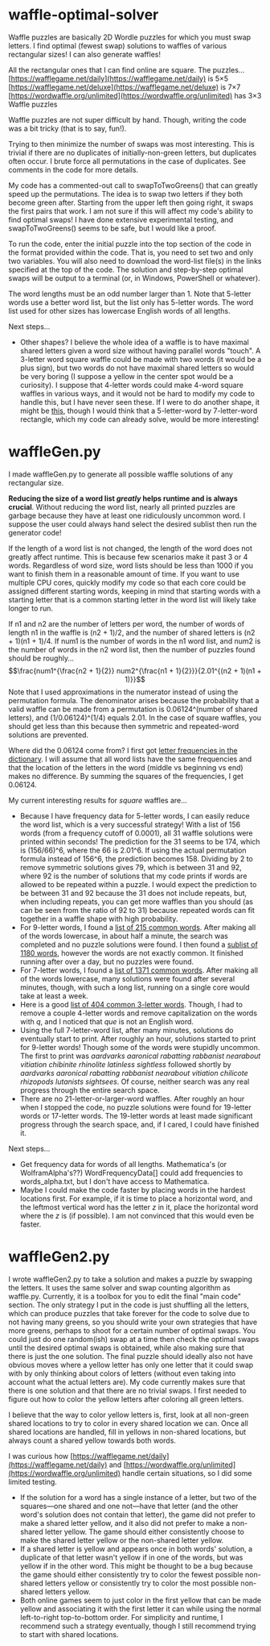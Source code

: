 # waffle-optimal-solver
Waffle puzzles are basically 2D Wordle puzzles for which you must swap letters. I find optimal (fewest swap) solutions to waffles of various rectangular sizes! I can also generate waffles!

All the rectangular ones that I can find online are square. The puzzles...  
[https://wafflegame.net/daily](https://wafflegame.net/daily) is 5×5  
[https://wafflegame.net/deluxe](https://wafflegame.net/deluxe) is 7×7  
[https://wordwaffle.org/unlimited](https://wordwaffle.org/unlimited) has 3×3 Waffle puzzles

Waffle puzzles are not super difficult by hand. Though, writing the code was a bit tricky (that is to say, fun!).

Trying to then minimize the number of swaps was most interesting. This is trivial if there are no duplicates of initially-non-green letters, but duplicates often occur. I brute force all permutations in the case of duplicates. See comments in the code for more details.

My code has a commented-out call to swapToTwoGreens() that can greatly speed up the permutations. The idea is to swap two letters if they both become green after. Starting from the upper left then going right, it swaps the first pairs that work. I am not sure if this will affect my code's ability to find optimal swaps! I have done extensive experimental testing, and swapToTwoGreens() seems to be safe, but I would like a proof.

To run the code, enter the initial puzzle into the top section of the code in the format provided within the code. That is, you need to set two and only two variables. You will also need to download the word-list file(s) in the links specified at the top of the code. The solution and step-by-step optimal swaps will be output to a terminal (or, in Windows, PowerShell or whatever).

The word lengths must be an odd number larger than 1. Note that 5-letter words use a better word list, but the list only has 5-letter words. The word list used for other sizes has lowercase English words of all lengths.

Next steps...
* Other shapes? I believe the whole idea of a waffle is to have maximal shared letters given a word size without having parallel words "touch". A 3-letter word square waffle could be made with two words (it would be a plus sign), but two words do not have maximal shared letters so would be very boring (I suppose a yellow in the center spot would be a curiosity). I suppose that 4-letter words could make 4-word square waffles in various ways, and it would not be hard to modify my code to handle this, but I have never seen these. If I were to do another shape, it might be [this](https://wafflegame.net/royale), though I would think that a 5-letter-word by 7-letter-word rectangle, which my code can already solve, would be more interesting!


# waffleGen.py

I made waffleGen.py to generate all possible waffle solutions of any rectangular size.

**Reducing the size of a word list *greatly* helps runtime and is always crucial**. Without reducing the word list, nearly all printed puzzles are garbage because they have at least one ridiculously uncommon word. I suppose the user could always hand select the desired sublist then run the generator code!

If the length of a word list is not changed, the length of the word does not greatly affect runtime. This is because few scenarios make it past 3 or 4 words. Regardless of word size, word lists should be less than 1000 if you want to finish them in a reasonable amount of time. If you want to use multiple CPU cores, quickly modify my code so that each core could be assigned different starting words, keeping in mind that starting words with a starting letter that is a common starting letter in the word list will likely take longer to run.

If n1 and n2 are the number of letters per word, the number of words of length n1 in the waffle is (n2 + 1)/2, and the number of shared letters is (n2 + 1)(n1 + 1)/4. If num1 is the number of words in the n1 word list, and num2 is the number of words in the n2 word list, then the number of puzzles found should be roughly...
$$\frac{num1^{\frac{n2 + 1}{2}} num2^{\frac{n1 + 1}{2}}}{2.01^{(n2 + 1)(n1 + 1)}}$$
Note that I used approximations in the numerator instead of using the permutation formula. The denominator arises because the probability that a valid waffle can be made from a permutation is 0.06124^(number of shared letters), and (1/0.06124)^(1/4) equals 2.01. In the case of square waffles, you should get less than this because then symmetric and repeated-word solutions are prevented.

Where did the 0.06124 come from? I first got [letter frequencies in the dictionary](https://www3.nd.edu/~busiforc/handouts/cryptography/letterfrequencies.html). I will assume that all word lists have the same frequencies and that the location of the letters in the word (middle vs beginning vs end) makes no difference. By summing the squares of the frequencies, I get 0.06124.

My current interesting results for *square* waffles are...
* Because I have frequency data for 5-letter words, I can easily reduce the word list, which is a very successful strategy! With a list of 156 words (from a frequency cutoff of 0.0001), all 31 waffle solutions were printed within seconds! The prediction for the 31 seems to be 174, which is (156/66)^6, where the 66 is 2.01^6. If using the actual permutation formula instead of 156^6, the prediction becomes 158. Dividing by 2 to remove symmetric solutions gives 79, which is between 31 and 92, where 92 is the number of solutions that my code prints if words are allowed to be repeated within a puzzle. I would expect the prediction to be between 31 and 92 because the 31 does not include repeats, but, when including repeats, you can get more waffles than you should (as can be seen from the ratio of 92 to 31) because repeated words can fit together in a waffle shape with high probability.
* For 9-letter words, I found a [list of 215 common words](https://www.unscramblerer.com/common-nine-letter-words/). After making all of the words lowercase, in about half a minute, the search was completed and no puzzle solutions were found. I then found a [sublist of 1180 words](https://7esl.com/9-letter-words/), however the words are not exactly common. It finished running after over a day, but no puzzles were found.
* For 7-letter words, I found a [list of 1371 common words](https://github.com/powerlanguage/word-lists/blob/master/common-7-letter-words.txt). After making all of the words lowercase, many solutions were found after several minutes, though, with such a long list, running on a single core would take at least a week.
* Here is a good [list of 404 common 3-letter words](https://7esl.com/common-three-letter-words/#3_Letter_Words_with_Q). Though, I had to remove a couple 4-letter words and remove capitalization on the words with *q*, and I noticed that *que* is not an English word.
* Using the full 7-letter-word list, after many minutes, solutions do eventually start to print. After roughly an hour, solutions started to print for 9-letter words! Though some of the words were stupidly uncommon. The first to print was *aardvarks aaronical rabatting rabbanist nearabout vitiation chibinite rhinolite latinless sightless* followed shortly by *aardvarks aaronical rabatting rabbanist nearabout vitiation chilicote rhizopods lutanists sightsees*. Of course, neither search was any real progress through the entire search space.
* There are no 21-letter-or-larger-word waffles. After roughly an hour when I stopped the code, no puzzle solutions were found for 19-letter words or 17-letter words. The 19-letter words at least made significant progress through the search space, and, if I cared, I could have finished it.

Next steps...
* Get frequency data for words of all lengths. Mathematica's (or WolframAlpha's??) WordFrequencyData[] could add frequencies to words_alpha.txt, but I don't have access to Mathematica.
* Maybe I could make the code faster by placing words in the hardest locations first. For example, if it is time to place a horizontal word, and the leftmost vertical word has the letter *z* in it, place the horizontal word where the *z* is (if possible). I am not convinced that this would even be faster.


# waffleGen2.py

I wrote waffleGen2.py to take a solution and makes a puzzle by swapping the letters. It uses the same solver and swap counting algorithm as waffle.py. Currently, it is a toolbox for you to edit the final "main code" section. The only strategy I put in the code is just shuffling all the letters, which can produce puzzles that take forever for the code to solve due to not having many greens, so you should write your own strategies that have more greens, perhaps to shoot for a certain number of optimal swaps. You could just do one random(ish) swap at a time then check the optimal swaps until the desired optimal swaps is obtained, while also making sure that there is just the one solution. The final puzzle should ideally also not have obvious moves where a yellow letter has only one letter that it could swap with by only thinking about colors of letters (without even taking into account what the actual letters are). My code currently makes sure that there is one solution and that there are no trivial swaps. I first needed to figure out how to color the yellow letters after coloring all green letters.

I believe that the way to color yellow letters is, first, look at all non-green shared locations to try to color in every shared location we can. Once all shared locations are handled, fill in yellows in non-shared locations, but always count a shared yellow towards both words.

I was curious how [https://wafflegame.net/daily](https://wafflegame.net/daily) and [https://wordwaffle.org/unlimited](https://wordwaffle.org/unlimited) handle certain situations, so I did some limited testing.
* If the solution for a word has a single instance of a letter, but two of the squares—one shared and one not—have that letter (and the other word's solution does not contain that letter), the game did not prefer to make a shared letter yellow, and it also did not prefer to make a non-shared letter yellow. The game should either consistently choose to make the shared letter yellow or the non-shared letter yellow.
* If a shared letter is yellow and appears once in both words' solution, a duplicate of that letter wasn't yellow if in one of the words, but was yellow if in the other word. This might be thought to be a bug because the game should either consistently try to color the fewest possible non-shared letters yellow or consistently try to color the most possible non-shared letters yellow.
* Both online games seem to just color in the first yellow that can be made yellow and associating it with the first letter it can while using the normal left-to-right top-to-bottom order. For simplicity and runtime, I recommend such a strategy eventually, though I still recommend trying to start with shared locations.


